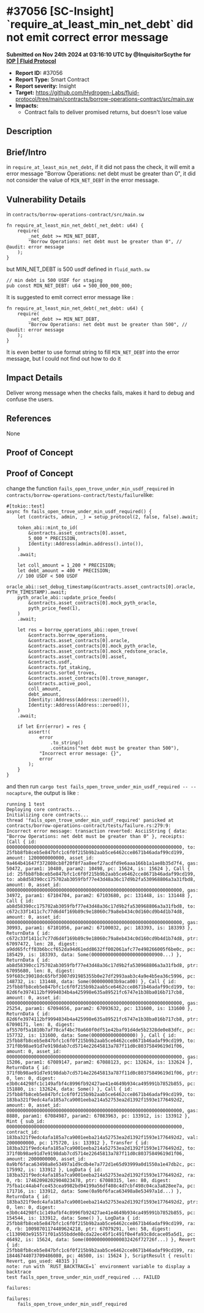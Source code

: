 # #37056 \[SC-Insight] \`require\_at\_least\_min\_net\_debt\` did not emit correct error message

**Submitted on Nov 24th 2024 at 03:16:10 UTC by @InquisitorScythe for** [**IOP | Fluid Protocol**](https://immunefi.com/audit-competition/iop-fluid-protocol)

* **Report ID:** #37056
* **Report Type:** Smart Contract
* **Report severity:** Insight
* **Target:** https://github.com/Hydrogen-Labs/fluid-protocol/tree/main/contracts/borrow-operations-contract/src/main.sw
* **Impacts:**
  * Contract fails to deliver promised returns, but doesn't lose value

## Description

## Brief/Intro

in `require_at_least_min_net_debt`, if it did not pass the check, it will emit a error message "Borrow Operations: net debt must be greater than 0", it did not consider the value of `MIN_NET_DEBT` in the error message.

## Vulnerability Details

in `contracts/borrow-operations-contract/src/main.sw`

```
fn require_at_least_min_net_debt(_net_debt: u64) {
    require(
        _net_debt >= MIN_NET_DEBT,
        "Borrow Operations: net debt must be greater than 0", // @audit: error message
    );
}
```

but MIN\_NET\_DEBT is 500 usdf defined in `fluid_math.sw`

```
// min debt is 500 USDF for staging 
pub const MIN_NET_DEBT: u64 = 500_000_000_000; 
```

It is suggested to emit correct error message like :

```
fn require_at_least_min_net_debt(_net_debt: u64) {
    require(
        _net_debt >= MIN_NET_DEBT,
        "Borrow Operations: net debt must be greater than 500", // @audit: error message
    );
}
```

It is even better to use format string to fill `MIN_NET_DEBT` into the error message, but I could not find out how to do it

## Impact Details

Deliver wrong message when the checks fails, makes it hard to debug and confuse the users.

## References

None

## Proof of Concept

## Proof of Concept

change the function `fails_open_trove_under_min_usdf_required` in `contracts/borrow-operations-contract/tests/failure`like:

```
#[tokio::test]
async fn fails_open_trove_under_min_usdf_required() {
    let (contracts, admin, _) = setup_protocol(2, false, false).await;

    token_abi::mint_to_id(
        &contracts.asset_contracts[0].asset,
        5_000 * PRECISION,
        Identity::Address(admin.address().into()),
    )
    .await;

    let coll_amount = 1_200 * PRECISION;
    let debt_amount = 400 * PRECISION;
    // 100 USDF < 500 USDF
    oracle_abi::set_debug_timestamp(&contracts.asset_contracts[0].oracle, PYTH_TIMESTAMP).await;
    pyth_oracle_abi::update_price_feeds(
        &contracts.asset_contracts[0].mock_pyth_oracle,
        pyth_price_feed(1),
    )
    .await;

    let res = borrow_operations_abi::open_trove(
        &contracts.borrow_operations,
        &contracts.asset_contracts[0].oracle,
        &contracts.asset_contracts[0].mock_pyth_oracle,
        &contracts.asset_contracts[0].mock_redstone_oracle,
        &contracts.asset_contracts[0].asset,
        &contracts.usdf,
        &contracts.fpt_staking,
        &contracts.sorted_troves,
        &contracts.asset_contracts[0].trove_manager,
        &contracts.active_pool,
        coll_amount,
        debt_amount,
        Identity::Address(Address::zeroed()),
        Identity::Address(Address::zeroed()),
    )
    .await;

    if let Err(error) = res {
        assert!(
            error
                .to_string()
                .contains("net debt must be greater than 500"),
            "Incorrect error message: {}",
            error
        );
    }
}
```

and then run `cargo test fails_open_trove_under_min_usdf_required -- --nocapture`, the output is like :

```
running 1 test
Deploying core contracts...
Initializing core contracts...
thread 'fails_open_trove_under_min_usdf_required' panicked at contracts/borrow-operations-contract/tests/failure.rs:279:9:
Incorrect error message: transaction reverted: AsciiString { data: "Borrow Operations: net debt must be greater than 0" }, receipts: [Call { id: 0000000000000000000000000000000000000000000000000000000000000000, to: 25fbb8fb8ceb5e847bfc1c6f0f215b9b2aab5ce6462cce8671b46adaf99cd199, amount: 1200000000000, asset_id: 9a464b41647f372808cb8f20f8f7aa8eef27acdfd9e6aaa166b1a1ae8b35d7f4, gas: 50472, param1: 10480, param2: 10498, pc: 15624, is: 15624 }, Call { id: 25fbb8fb8ceb5e847bfc1c6f0f215b9b2aab5ce6462cce8671b46adaf99cd199, to: ab8d58390cc175702ab3059fbf77e43d48a36c17d9b2fa530968806a3a31fbd8, amount: 0, asset_id: 0000000000000000000000000000000000000000000000000000000000000000, gas: 34972, param1: 67104704, param2: 67103680, pc: 131448, is: 131448 }, Call { id: ab8d58390cc175702ab3059fbf77e43d48a36c17d9b2fa530968806a3a31fbd8, to: c672c33f1411c7c77d6d4f169b89c9e18060c79a8eb434c0d160cd9b4d1b74d8, amount: 0, asset_id: 0000000000000000000000000000000000000000000000000000000000000000, gas: 30993, param1: 67101056, param2: 67100032, pc: 183393, is: 183393 }, ReturnData { id: c672c33f1411c7c77d6d4f169b89c9e18060c79a8eb434c0d160cd9b4d1b74d8, ptr: 67097472, len: 28, digest: a9dd65fcff83b6bccf652da94d61edd8632ff002061afc77e498266005f6be0c, pc: 185429, is: 183393, data: Some(00000000000000000000000900...) }, ReturnData { id: ab8d58390cc175702ab3059fbf77e43d48a36c17d9b2fa530968806a3a31fbd8, ptr: 67095680, len: 8, digest: 59f603c39018dc65fbf3007d91985355b0e27df2993aab3c4a9e4b5ea36c5996, pc: 148732, is: 131448, data: Some(000000003b9aca00) }, Call { id: 25fbb8fb8ceb5e847bfc1c6f0f215b9b2aab5ce6462cce8671b46adaf99cd199, to: 82d6fe3974112bf9994034b4a425998e635a89521fc6747e1b38ba016b717cb8, amount: 0, asset_id: 0000000000000000000000000000000000000000000000000000000000000000, gas: 25254, param1: 67094656, param2: 67093632, pc: 131600, is: 131600 }, ReturnData { id: 82d6fe3974112bf9994034b4a425998e635a89521fc6747e1b38ba016b717cb8, ptr: 67090171, len: 8, digest: af5570f5a1810b7af78caf4bc70a660f0df51e42baf91d4de5b2328de0e83dfc, pc: 157732, is: 131600, data: Some(0000000000000000) }, Call { id: 25fbb8fb8ceb5e847bfc1c6f0f215b9b2aab5ce6462cce8671b46adaf99cd199, to: 371f0b98ae91d7e9198dab7cd5714e22645813a787f11d0c80375849619d1f06, amount: 0, asset_id: 0000000000000000000000000000000000000000000000000000000000000000, gas: 15206, param1: 67089147, param2: 67088123, pc: 132624, is: 132624 }, ReturnData { id: 371f0b98ae91d7e9198dab7cd5714e22645813a787f11d0c80375849619d1f06, ptr: 0, len: 0, digest: e3b0c44298fc1c149afbf4c8996fb92427ae41e4649b934ca495991b7852b855, pc: 151880, is: 132624, data: Some() }, Call { id: 25fbb8fb8ceb5e847bfc1c6f0f215b9b2aab5ce6462cce8671b46adaf99cd199, to: 183ba321f9edc4afa185a7ca9001eeba214a52753ea2d1392f1593e1776492d2, amount: 0, asset_id: 0000000000000000000000000000000000000000000000000000000000000000, gas: 8880, param1: 67084987, param2: 67083963, pc: 133912, is: 133912 }, Mint { sub_id: 0000000000000000000000000000000000000000000000000000000000000000, contract_id: 183ba321f9edc4afa185a7ca9001eeba214a52753ea2d1392f1593e1776492d2, val: 2000000000, pc: 175720, is: 133912 }, Transfer { id: 183ba321f9edc4afa185a7ca9001eeba214a52753ea2d1392f1593e1776492d2, to: 371f0b98ae91d7e9198dab7cd5714e22645813a787f11d0c80375849619d1f06, amount: 2000000000, asset_id: 0a9bf6faca63498a8e53497a1d9cdb4e7a772d1e65d93999a0d1550a1e47db2c, pc: 175992, is: 133912 }, LogData { id: 183ba321f9edc4afa185a7ca9001eeba214a52753ea2d1392f1593e1776492d2, ra: 0, rb: 17462098202904023478, ptr: 67080315, len: 80, digest: 75fba1c44ab4fce453cea9982bd94199a56df408c4d7cbf498c04ca3a828ee7a, pc: 171716, is: 133912, data: Some(0a9bf6faca63498a8e53497a1d...) }, ReturnData { id: 183ba321f9edc4afa185a7ca9001eeba214a52753ea2d1392f1593e1776492d2, ptr: 0, len: 0, digest: e3b0c44298fc1c149afbf4c8996fb92427ae41e4649b934ca495991b7852b855, pc: 154544, is: 133912, data: Some() }, LogData { id: 25fbb8fb8ceb5e847bfc1c6f0f215b9b2aab5ce6462cce8671b46adaf99cd199, ra: 0, rb: 10098701174489624218, ptr: 67079291, len: 58, digest: c1130903e915571f01a555bdde08cda22ec45f1c491f0e4fa93c8dcace05a5d1, pc: 46492, is: 15624, data: Some(0000000000000032426f72726f...) }, Revert { id: 25fbb8fb8ceb5e847bfc1c6f0f215b9b2aab5ce6462cce8671b46adaf99cd199, ra: 18446744073709486080, pc: 46500, is: 15624 }, ScriptResult { result: Revert, gas_used: 48315 }]
note: run with `RUST_BACKTRACE=1` environment variable to display a backtrace
test fails_open_trove_under_min_usdf_required ... FAILED

failures:

failures:
    fails_open_trove_under_min_usdf_required
```
